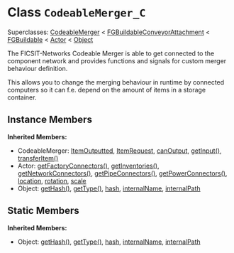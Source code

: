 # Class <code>CodeableMerger_C</code>

Superclasses: <a href="CodeableMerger.md">CodeableMerger</a> < <a href="FGBuildableConveyorAttachment.md">FGBuildableConveyorAttachment</a> < <a href="FGBuildable.md">FGBuildable</a> < <a href="Actor.md">Actor</a> < <a href="Object.md">Object</a>

The FICSIT-Networks Codeable Merger  is able to get connected to the component network and provides functions and signals for custom merger behaviour definition.

This allows you to change the merging behaviour in runtime by connected computers so it can f.e. depend on the amount of items in a storage container.
## Instance Members
<b>Inherited Members:</b>
- CodeableMerger: <a href="CodeableMerger.md#user-content--item-outputted">ItemOutputted</a>, <a href="CodeableMerger.md#user-content--item-request">ItemRequest</a>, <a href="CodeableMerger.md#user-content-can-output">canOutput</a>, <a href="CodeableMerger.md#user-content-get-input">getInput()</a>, <a href="CodeableMerger.md#user-content-transfer-item">transferItem()</a>
- Actor: <a href="Actor.md#user-content-get-factory-connectors">getFactoryConnectors()</a>, <a href="Actor.md#user-content-get-inventories">getInventories()</a>, <a href="Actor.md#user-content-get-network-connectors">getNetworkConnectors()</a>, <a href="Actor.md#user-content-get-pipe-connectors">getPipeConnectors()</a>, <a href="Actor.md#user-content-get-power-connectors">getPowerConnectors()</a>, <a href="Actor.md#user-content-location">location</a>, <a href="Actor.md#user-content-rotation">rotation</a>, <a href="Actor.md#user-content-scale">scale</a>
- Object: <a href="Object.md#user-content-get-hash">getHash()</a>, <a href="Object.md#user-content-get-type">getType()</a>, <a href="Object.md#user-content-hash">hash</a>, <a href="Object.md#user-content-internal-name">internalName</a>, <a href="Object.md#user-content-internal-path">internalPath</a>
## Static Members
<b>Inherited Members:</b>
- Object: <a href="Object.md#user-content-s-get-hash">getHash()</a>, <a href="Object.md#user-content-s-get-type">getType()</a>, <a href="Object.md#user-content-s-hash">hash</a>, <a href="Object.md#user-content-s-internal-name">internalName</a>, <a href="Object.md#user-content-s-internal-path">internalPath</a>